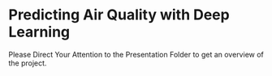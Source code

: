 # Predicting Air Quality with Deep Learning
Please Direct Your Attention to the Presentation Folder to get an overview of the project.
